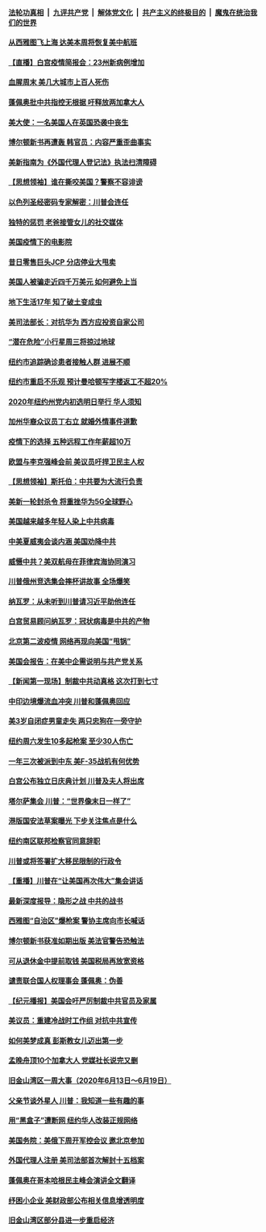 

####  [法轮功真相](../../../../basic/blob/master/README.md?t=06230131) &nbsp;|&nbsp; [九评共产党](../../../../9ping.md/blob/master/README.md?t=06230131) &nbsp;|&nbsp; [解体党文化](../../../../jtdwh.md/blob/master/README.md?t=06230131)  &nbsp;|&nbsp; [共产主义的终极目的](../../../../gczydzjmd.md/blob/master/README.md?t=06230131) &nbsp;|&nbsp; [魔鬼在统治我们的世界](../../../../mgztzwmdsj.md/blob/master/README.md?t=06230131) 

#### [从西雅图飞上海 达美本周将恢复美中航班](../pages/nsc412/n12204640.md?t=06230131) 

#### [【直播】白宫疫情简报会：23州新病例增加](../pages/nsc412/n12204458.md?t=06230131) 

#### [血腥周末 美几大城市上百人死伤](../pages/nsc412/n12204490.md?t=06230131) 

#### [蓬佩奥批中共指控无根据 吁释放两加拿大人](../pages/nsc412/n12204564.md?t=06230131) 

#### [美大使：一名美国人在英国恐袭中丧生](../pages/nsc412/n12204415.md?t=06230131) 

#### [博尔顿新书再遭轰 韩官员：内容严重歪曲事实](../pages/nsc412/n12204194.md?t=06230131) 

#### [美新指南为《外国代理人登记法》执法扫清障碍](../pages/nsc412/n12203013.md?t=06230131) 

#### [【思想领袖】谁在撕咬美国？警察不容诽谤](../pages/nsc412/n12201992.md?t=06230131) 

#### [以色列圣经密码专家解密：川普会连任](../pages/nsc412/n12203622.md?t=06230131) 

#### [独特的惩罚  老爸接管女儿的社交媒体](../pages/nsc412/n12202897.md?t=06230131) 

#### [美国疫情下的电影院](../pages/nsc412/n12202867.md?t=06230131) 

#### [昔日零售巨头JCP 分店停业大甩卖](../pages/nsc412/n12202922.md?t=06230131) 

#### [美国人被骗走近四千万美元 如何避免上当](../pages/nsc412/n12202930.md?t=06230131) 

#### [地下生活17年 知了破土变成虫](../pages/nsc412/n12202962.md?t=06230131) 

#### [美司法部长：对抗华为 西方应投资自家公司](../pages/nsc412/n12203386.md?t=06230131) 

#### [“潜在危险”小行星周三将掠过地球](../pages/nsc412/n12202747.md?t=06230131) 

#### [纽约市追踪确诊患者接触人群  进展不顺](../pages/nsc412/n12203018.md?t=06230131) 

#### [纽约市重启不乐观 预计曼哈顿写字楼返工不超20%](../pages/nsc412/n12203023.md?t=06230131) 

#### [2020年纽约州党内初选明日举行 华人须知](../pages/nsc412/n12203026.md?t=06230131) 

#### [加州华裔众议员丁右立    就婚外情事件道歉](../pages/nsc412/n12203179.md?t=06230131) 

#### [疫情下的选择 五种远程工作年薪超10万](../pages/nsc412/n12190408.md?t=06230131) 

#### [欧盟与李克强峰会前 美议员吁捍卫民主人权](../pages/nsc412/n12202775.md?t=06230131) 

#### [【思想领袖】斯托伯：中共要为大流行负责](../pages/nsc412/n12115529.md?t=06230131) 

#### [美新一轮封杀令 将重挫华为5G全球野心](../pages/nsc412/n12202488.md?t=06230131) 

#### [美国越来越多年轻人染上中共病毒](../pages/nsc412/n12202590.md?t=06230131) 

#### [中美夏威夷会谈内涵 美国劝降中共](../pages/nsc412/n12202579.md?t=06230131) 

#### [威慑中共？美双航母在菲律宾海协同演习](../pages/nsc412/n12202399.md?t=06230131) 

#### [川普俄州竞选集会摔杯讲故事 全场爆笑](../pages/nsc412/n12202398.md?t=06230131) 

#### [纳瓦罗：从未听到川普请习近平助他连任](../pages/nsc412/n12202251.md?t=06230131) 

#### [白宫贸易顾问纳瓦罗：冠状病毒是中共的产物](../pages/nsc412/n12202027.md?t=06230131) 

#### [北京第二波疫情 网络再现向美国“甩锅”](../pages/nsc412/n12201996.md?t=06230131) 

#### [美国会报告：在美中企需说明与共产党关系](../pages/nsc412/n12199133.md?t=06230131) 

#### [【新闻第一现场】制裁中共动真格 这次打到七寸](../pages/nsc412/n12201730.md?t=06230131) 

#### [中印边境爆流血冲突 川普和蓬佩奥回应](../pages/nsc412/n12201068.md?t=06230131) 

#### [美3岁自闭症男童走失 两只忠狗在一旁守护](../pages/nsc412/n12201540.md?t=06230131) 

#### [纽约周六发生10多起枪案 至少30人伤亡](../pages/nsc412/n12201569.md?t=06230131) 

#### [一年三次被派到中东 美F-35战机有何优势](../pages/nsc412/n12193910.md?t=06230131) 

#### [白宫公布独立日庆典计划 川普及夫人将出席](../pages/nsc412/n12201111.md?t=06230131) 

#### [塔尔萨集会 川普：“世界像末日一样了”](../pages/nsc412/n12200981.md?t=06230131) 

#### [港版国安法草案曝光 下步关注焦点是什么](../pages/nsc412/n12200876.md?t=06230131) 

#### [纽约南区联邦检察官同意辞职](../pages/nsc412/n12200996.md?t=06230131) 

#### [川普或将签署扩大移民限制的行政令](../pages/nsc412/n12201017.md?t=06230131) 

#### [【重播】川普在“让美国再次伟大”集会讲话](../pages/nsc412/n12199351.md?t=06230131) 

#### [最新深度报导：隐形之战 中共的战书](../pages/nsc412/n12200980.md?t=06230131) 

#### [西雅图“自治区”爆枪案 警协主席向市长喊话](../pages/nsc412/n12200903.md?t=06230131) 

#### [博尔顿新书获准如期出版 美法官警告恐触法](../pages/nsc412/n12200486.md?t=06230131) 

#### [可从退休金中提前取钱  美国税局再放宽资格](../pages/nsc412/n12200725.md?t=06230131) 

#### [谴责联合国人权理事会 蓬佩奥：伪善](../pages/nsc412/n12200748.md?t=06230131) 

#### [【纪元播报】美国会吁严厉制裁中共官员及家属](../pages/nsc412/n12201402.md?t=06230131) 

#### [美议员：重建冷战时工作组 对抗中共宣传](../pages/nsc412/n12200449.md?t=06230131) 

#### [如何美梦成真 彭斯教女儿迈出第一步](../pages/nsc412/n12200401.md?t=06230131) 

#### [孟晚舟顶10个加拿大人 党媒社长说完又删](../pages/nsc412/n12200398.md?t=06230131) 

#### [旧金山湾区一周大事（2020年6月13日〜6月19日）](../pages/nsc412/n12200439.md?t=06230131) 

#### [父亲节谈外星人 川普：我知道一些有趣的事](../pages/nsc412/n12200212.md?t=06230131) 

#### [用“黑盒子”遭断网   纽约华人改装正规网络](../pages/nsc412/n12199538.md?t=06230131) 

#### [美国务院：美俄下周开军控会议 邀北京参加](../pages/nsc412/n12200097.md?t=06230131) 

#### [外国代理人注册 美司法部首次解封十五档案](../pages/nsc412/n12199547.md?t=06230131) 

#### [蓬佩奥在哥本哈根民主峰会演讲全文翻译](../pages/nsc412/n12199290.md?t=06230131) 

#### [纾困小企业 美财政部公布相关信息增透明度](../pages/nsc412/n12199644.md?t=06230131) 

#### [旧金山湾区部分县进一步重启经济](../pages/nsc412/n12199750.md?t=06230131) 

